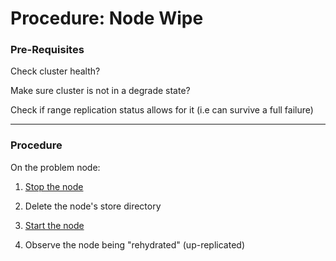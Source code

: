 

# Procedure: Node Wipe

### Pre-Requisites

Check cluster health?

Make sure cluster is not in a degrade state?

Check if range replication status allows for it (i.e can survive a full failure) 



------

### Procedure

On the problem node:

1. [Stop the node](../routine-maintenance/node-shutdown.md)
2. Delete the node's store directory

3. [Start the node](../routine-maintenance/node-start.md)
4. Observe the node being "rehydrated" (up-replicated)

